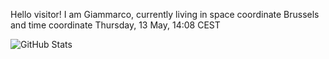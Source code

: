 Hello visitor! I am Giammarco, currently living in space coordinate Brussels and time coordinate Thursday, 13 May, 14:08 CEST

![GitHub Stats](https://github-readme-stats.vercel.app/api?username=grcasanova)
